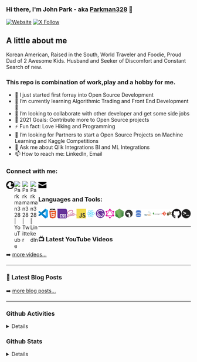 ### Hi there, I'm John Park - aka [Parkman328][website] 👋

[![Website](https://img.shields.io/website?label=johnpark.io&style=for-the-badge&url=https://johnpark.io/)](https://johnpark.io)
[![X Follow](https://img.shields.io/x/follow/jpark328?color=1DA1F2&logo=twitter&style=for-the-badge)](https://x.com/intent/follow?original_referer=https%3A%2F%2Fgithub.com%2Parkman328&screen_name=jpark328)

## A little about me

Korean American, Raised in the South, World Traveler and Foodie, Proud Dad of 2 Awesome Kids. Husband and Seeker of Discomfort and Constant Search of new.

### This repo is combination of work,play and a hobby for me.

- 🔭 I just started first forray into Open Source Development
- 🌱 I’m currently learning Algorithmic Trading and Front End Development 🤣
- 👯 I’m looking to collaborate with other developer and get some side jobs
- 🥅 2021 Goals: Contribute more to Open Source projects
- ⚡ Fun fact: Love Hiking and Programming
- 🤔 I’m looking for Partners to start a Open Source Projects on Machine Learning and Kaggle Competitions
- 💬 Ask me about Qlik Integrations BI and ML Integrations
- 📫 How to reach me: LinkedIn, Email

### Connect with me:

[<img align="left" alt="johnpark.io" width="22px" src="https://raw.githubusercontent.com/iconic/open-iconic/master/svg/globe.svg" />][website]
[<img align="left" alt="Parkman328 | YouTube" width="22px" src="https://cdn.jsdelivr.net/npm/simple-icons@v3/icons/youtube.svg" />][youtube-work]
[<img align="left" alt="Parkman328 | Twitter" width="22px" src="https://cdn.jsdelivr.net/npm/simple-icons@v3/icons/twitter.svg" />][twitter]
[<img align="left" alt="Parkman328 | LinkedIn" width="22px" src="https://cdn.jsdelivr.net/npm/simple-icons@v3/icons/linkedin.svg" />][linkedin]
[<img align="left" alt="Parkman328 | LinkedIn" width="22px" src="https://raw.githubusercontent.com/iconic/open-iconic/master/svg/envelope-closed.svg" />][linkedin]
<br />

### Languages and Tools:

[<img align="left" alt="Visual Studio Code" width="26px" src="https://raw.githubusercontent.com/github/explore/80688e429a7d4ef2fca1e82350fe8e3517d3494d/topics/visual-studio-code/visual-studio-code.png" />][website]
[<img align="left" alt="HTML5" width="26px" src="https://raw.githubusercontent.com/github/explore/80688e429a7d4ef2fca1e82350fe8e3517d3494d/topics/html/html.png" />][website]
[<img align="left" alt="CSS3" width="26px" src="https://raw.githubusercontent.com/github/explore/80688e429a7d4ef2fca1e82350fe8e3517d3494d/topics/css/css.png" />][website]
[<img align="left" alt="Sass" width="26px" src="https://raw.githubusercontent.com/github/explore/80688e429a7d4ef2fca1e82350fe8e3517d3494d/topics/sass/sass.png" />][website]
[<img align="left" alt="JavaScript" width="26px" src="https://raw.githubusercontent.com/github/explore/80688e429a7d4ef2fca1e82350fe8e3517d3494d/topics/javascript/javascript.png" />][website]
[<img align="left" alt="React" width="26px" src="https://raw.githubusercontent.com/github/explore/80688e429a7d4ef2fca1e82350fe8e3517d3494d/topics/react/react.png" />][website]
[<img align="left" alt="Gatsby" width="26px" src="https://raw.githubusercontent.com/github/explore/e94815998e4e0713912fed477a1f346ec04c3da2/topics/gatsby/gatsby.png" />][website]
[<img align="left" alt="GraphQL" width="26px" src="https://raw.githubusercontent.com/github/explore/80688e429a7d4ef2fca1e82350fe8e3517d3494d/topics/graphql/graphql.png" />][website]
[<img align="left" alt="Node.js" width="26px" src="https://raw.githubusercontent.com/github/explore/80688e429a7d4ef2fca1e82350fe8e3517d3494d/topics/nodejs/nodejs.png" />][website]
[<img align="left" alt="Deno" width="26px" src="https://raw.githubusercontent.com/github/explore/361e2821e2dea67711cde99c9c40ed357061cf27/topics/deno/deno.png"/>][website]
[<img align="left" alt="SQL" width="26px" src="https://raw.githubusercontent.com/github/explore/80688e429a7d4ef2fca1e82350fe8e3517d3494d/topics/sql/sql.png" />][website]
[<img align="left" alt="MySQL" width="26px" src="https://raw.githubusercontent.com/github/explore/80688e429a7d4ef2fca1e82350fe8e3517d3494d/topics/mysql/mysql.png" />][website]
[<img align="left" alt="MongoDB" width="26px" src="https://raw.githubusercontent.com/github/explore/80688e429a7d4ef2fca1e82350fe8e3517d3494d/topics/mongodb/mongodb.png" />][website]
[<img align="left" alt="Git" width="26px" src="https://raw.githubusercontent.com/github/explore/80688e429a7d4ef2fca1e82350fe8e3517d3494d/topics/git/git.png" />][website]
[<img align="left" alt="GitHub" width="26px" src="https://raw.githubusercontent.com/github/explore/78df643247d429f6cc873026c0622819ad797942/topics/github/github.png" />][website]
[<img align="left" alt="Terminal" width="26px" src="https://raw.githubusercontent.com/github/explore/80688e429a7d4ef2fca1e82350fe8e3517d3494d/topics/terminal/terminal.png" />][website]

<br />
<br />

---

### 📺 Latest YouTube Videos

<!-- YOUTUBE:START -->
<!-- YOUTUBE:END -->

➡️ [more videos...](https://youtube.com/codestackr)

---

### 📕 Latest Blog Posts

<!-- BLOG-POST-LIST:START -->
<!-- BLOG-POST-LIST:END -->

➡️ [more blog posts...](https://johnpark.io)

---

### Github Activities

<details>
</details>

### Github Stats

<details>
</details>

[website]: https://johnpark.io
[slideshare]: https://www2.slideshare.net/parkman328
[twitter]: https://twitter.com/jpark328
[youtube-personal]: https://www.youtube.com/channel/UCdmNpdgz3hq80AYt3xPBs5Q
[youtube-work]: https://www.youtube.com/channel/UCEy0m6cQMXUO5qqrUnOewfQ
[linkedin]: https://www.linkedin.com/in/jpark328/
